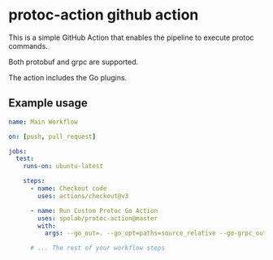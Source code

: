 # protoc-action github action

This is a simple GitHub Action that enables the pipeline to execute protoc commands.

Both protobuf and grpc are supported.

The action includes the Go plugins.

## Example usage

```yaml
name: Main Workflow

on: [push, pull_request]

jobs:
  test:
    runs-on: ubuntu-latest

    steps:
      - name: Checkout code
        uses: actions/checkout@v3

      - name: Run Custom Protoc Go Action
        uses: spolab/protoc-action@master
        with:
          args: --go_out=. --go_opt=paths=source_relative --go-grpc_out=. --go-grpc_opt=paths=source_relative your_proto_file.proto

      # ... The rest of your workflow steps

```
